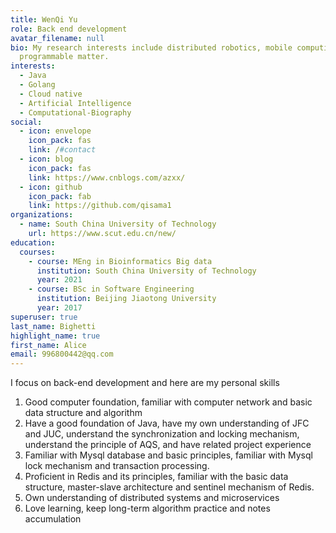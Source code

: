 ```yaml
---
title: WenQi Yu
role: Back end development
avatar_filename: null
bio: My research interests include distributed robotics, mobile computing and
  programmable matter.
interests:
  - Java
  - Golang
  - Cloud native
  - Artificial Intelligence
  - Computational-Biography
social:
  - icon: envelope
    icon_pack: fas
    link: /#contact
  - icon: blog
    icon_pack: fas
    link: https://www.cnblogs.com/azxx/
  - icon: github
    icon_pack: fab
    link: https://github.com/qisama1
organizations:
  - name: South China University of Technology
    url: https://www.scut.edu.cn/new/
education:
  courses:
    - course: MEng in Bioinformatics Big data
      institution: South China University of Technology
      year: 2021
    - course: BSc in Software Engineering
      institution: Beijing Jiaotong University
      year: 2017
superuser: true
last_name: Bighetti
highlight_name: true
first_name: Alice
email: 996800442@qq.com
---
```



I focus on back-end development and here are my personal skills

1. Good computer foundation, familiar with computer network and basic data structure and algorithm
2. Have a good foundation of Java, have my own understanding of JFC and JUC, understand the synchronization and locking mechanism, understand the principle of AQS, and have related project experience
3. Familiar with Mysql database and basic principles, familiar with Mysql lock mechanism and transaction processing.
4. Proficient in Redis and its principles, familiar with the basic data structure, master-slave architecture and sentinel mechanism of Redis.
5. Own understanding of distributed systems and microservices
6. Love learning, keep long-term algorithm practice and notes accumulation